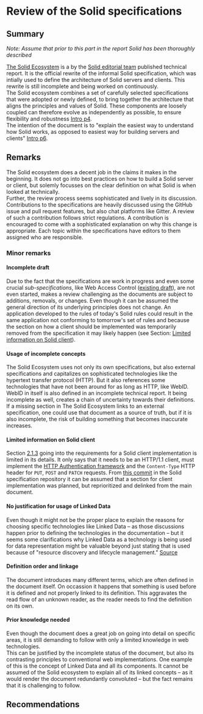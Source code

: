 # Review of the Solid specifications

## Summary
<!-- ---
Notes:

The specification defines a few terms in the beginning, which are crucial in understanding the document and Solid generally.
The definitions shall not be introduce using other terminology as the original definitions are already short and concise:

"A data pod is a place for storing documents, with mechanisms for controlling who can access what."

"A Solid app is an application that reads or writes data from one or more [data pods](https://solid.github.io/specification/#data-pod)."

"A read operation entails that information about a resource’s existence or its description can be known." [[Source]](https://github.com/solid/specification/issues/149#issue-568433265)

"A write operation entails that information about resources can be created or removed." [[Source]](https://github.com/solid/specification/issues/126#issuecomment-569920473)

"An append operation entails that information can be added but not removed." [[Source]](https://github.com/solid/specification/issues/118#issuecomment-569648485)

[The Solid Ecosystem](https://solid.github.io/specification/) is a publication that outlines "how Solid servers and clients can be interoperable by using communication protocols, global identifiers, authentication and authorization mechanisms, data formats and shapes, and query interfaces" [Source](https://solid.github.io/specification/#intro).
It does so by combining a set of technical specifications that were either defined by the Solid team in the progress or are existing specifications

all technical and non-technical parts of how Solid works. It does so in the form of specifications which define their correct means of implementation to ensure the proper usage of the Solid idea. It uses

Currently, the document is still in an incomplete draft status and has therefore, a few sections that are not yet defined and written down. In an initial approach of writing down everything about Solid [this](https://github.com/solid/solid-spec/) informal specification was produced.
It is used as a guide while formulating the real specifications.

The main document, the "The Solid Ecosystem", brings together a set of specifications, either specifications that coin new terms and are being devised at the same time or it reuses existing technical reports by linking to it – mostly being Request for Comments (RFC).\

The main document describes Solid as "applications with secure and permissioned access to externally stored data in an interoperable way".

The main document consists of six sections: *(1) Introduction, (2) Authenticated Resource Access, (3) Clients and Apps, (4) Optional Integrations, (5) HTTP Definitions and (6) Security Considerations*.

The Solid Ecosystem introduces two crucial terms a **data pod**, which is the decentralized location for the storage of data and a **Solid app** that reads and writes from and to a data pod.\

Section 3 of The Solid Ecosystem is titled *Clients and Apps* and states that it will give an implementation guidance, but because it is missing, it cannot be reasoned about. Therefore, an evaluation of existing Solid applications will be conducted. -->

*Note: Assume that prior to this part in the report Solid has been thoroughly described*

[The Solid Ecosystem](https://solid.github.io/specification/) is a by the [Solid editorial team](https://github.com/solid/process/blob/master/panels.md) published technical report. It is the official rewrite of the informal Solid specification, which was intially used to define the architecture of Solid servers and clients. This rewrite is still incomplete and being worked on continuously.\
The Solid ecosystem combines a set of carefully selected specifications that were adopted or newly defined, to bring together the architecture that aligns the principles and values of Solid. These components are loosely coupled can therefore evolve as independently as possible, to ensure flexibility and robustness [Intro p4](https://solid.github.io/specification/#intro).\
The intention of the document is to "explain the easiest way to understand how Solid works, as opposed to easiest way for building servers and clients" [Intro p6](https://solid.github.io/specification/#intro).





















## Remarks

The Solid ecosystem does a decent job in the claims it makes in the beginning. It does not go into best practices on how to build a Solid server or client, but solemly focusses on the clear definition on what Solid is when looked at technically.\
Further, the review process seems sophisticated and lively in its discussion.
Contributions to the specifications are heavily discussed using the GitHub issue and pull request features, but also chat platforms like Gitter. A review of such a contribution follows strict regulations. A contribution is encouraged to come with a sophisticated explanation on why this change is appropriate. Each topic within the specifications have editors to them assigned who are responsible.

### Minor remarks

<!-- TODO: think about the order of these -->

#### Incomplete draft

Due to the fact that the specifications are work in progress and even some crucial *sub-specifications*, like Web Access Control ([existing draft](https://www.w3.org/wiki/WebAccessControl)), are not even started, makes a review challenging as the documents are subject to additions, removals, or changes.
Even though it can be assumed the general direction of its underlying principles does not change.
An application developed to the rules of today's Solid rules could result in the same application not conforming to tomorrow's set of rules and because the section on how a client should be implemented was temporarily removed from the specification it may likely happen (see Section: [Limited information on Solid client](#limited-information-on-solid-client)).

#### Usage of incomplete concepts

The Solid Ecosystem uses not only its own specifications, but also external specifications and capitalizes on sophisticated technologies like the hypertext transfer protocol (HTTP).
But it also references some technologies that have not been around for as long as HTTP, like WebID.\
WebID in itself is also defined in an incomplete technical report. It being incomplete as well, creates a chain of uncertainty towards their definitions.\
If a missing section in The Solid Ecosystem links to an external specification, one could use that document as a source of truth, but if it is also incomplete, the risk of building something that becomes inaccurate increases.

#### Limited information on Solid client

Section [2.1.3](https://solid.github.io/specification/#http-client) going into the requirements for a Solid client implementation is limited in its details.
It only says that it needs to be an HTTP/1.1 client, must implement the [HTTP Authentication framework](https://httpwg.org/specs/rfc7235.html) and the `Content-Type` HTTP header for `PUT`, `POST` and `PATCH` requests.
From [this commit](https://github.com/solid/specification/commit/d387e332f3bbc9af8e7ad596fa742530262a76a9) in the Solid specification repository it can be assumed that a section for client implementation was planned, but reprioritized and delinked from the main document.

#### No justification for usage of Linked Data

Even though it might not be the proper place to explain the reasons for choosing specific technologies like Linked Data – as those discussions happen prior to defining the technologies in the documentation – but it seems some clarifications why Linked Data as a technology is being used for data representation might be valuable beyond just stating that is used because of "resource discovery and lifecycle management." [Source](https://solid.github.io/specification/#resource-containment)

#### Definition order and linkage

The document introduces many different terms, which are often defined in the document itself. On occassion it happens that something is used before it is defined and not properly linked to its definition. This aggravates the read flow of an unknown reader, as the reader needs to find the definition on its own.

#### Prior knowledge needed

Even though the document does a great job on going into detail on specific areas, it is still demanding to follow with only a limited knowledge in web technologies.\
This can be justified by the incomplete status of the document, but also its contrasting principles to conventional web implementations.
One example of this is the concept of Linked Data and all its components. It cannot be assumed of the Solid ecosystem to explain all of its linked concepts – as it would render the document redundantly convoluted – but the fact remains that it is challenging to follow.

<!-- TODO: more minor comments

- [x] Uses concepts that are also WIP (WebID)
- [x] Does not do a good job on explaining the reason for LDP.
- [x] Does not go into great detail of implementation of Solid clients
- [ ] Shapes?
- [ ] Sometimes terms are used before they are defined and not linked.
  - ACL resource, auxiliary resource
- [x] Assumes a good deal of knowledge about web technologies that are not common to the basic: HTTP, URI, HTML technologies -->

## Recommendations

<!-- TODO: Recommendations -->

<!-- ## Notes

### Slug header

[Source](https://tools.ietf.org/html/rfc5023#section-9.7)

>
>9.7. The Slug Header
>
>Slug is an HTTP entity-header whose presence in a POST to a Collection constitutes a request by the client to use the header’s value as part of any URIs that would normally be used to retrieve the to-be-created Entry or Media Resources.
>
>Servers MAY use the value of the Slug header when creating the Member URI of the newly created Resource, for instance, by using some or all of the words in the value for the last URI segment.

In other words the Slug header provides a means for a client to suggest the URI for a newly created resource [Source](https://blog.cdivilly.com/2016/03/01/slug-http-header).

### ETag

[https://en.wikipedia.org/wiki/HTTP_ETag](https://en.wikipedia.org/wiki/HTTP_ETag)

ETag is an HTTP header field for Web cache validation, which allows a client to make conditional requests.

### Auxiliary resource

"An auxiliary resource may provide supplementary information about a given Solid resource, or affect how that resource and others associated with it are processed, served, or interpreted."

"An auxiliary resource linked with a given Solid resource through an HTTP Link header is considered to be directly associated with that resource"

#### Examples

"A binary JPEG image linked to an auxiliary resource that includes information describing that binary JPEG."

This describes an ACL resource:

"A container linked to an auxiliary resource that includes access control statements for that container and the resources that belong to it."

### Solid sub-specifications

* [WebID-OIDC](https://solid.github.io/specification/webid-oidc/)
* [WebID-TLS](https://solid.github.io/specification/webid-tls/)
* [Web Access Control](https://solid.github.io/specification/wac/)
* [Data Footprints](https://solid.github.io/specification/forms/)
* [Data Pod Management](https://solid.github.io/specification/pod-management/)

## Notes on reviewing

- Reflecting both its strengths and weaknesses
- Assessment of the quality, novelty, and importance of the article on the good and bad

A. Summary of the specification\
B. Assessment of strengths and weaknesses\
C. Recommendation

[Source](https://www.cs.colostate.edu/~cs656/alan-meier.pdf):

(1) Title and author of paper
(2) Summary of paper
  This needs to be only 1-3 sentences, but it demonstrates that you understand the paper and, moreover, can summarize it more concisely than the author in his abstract.
(3) Good things about the paper (one paragraph)
  This is not always necessary, especially when the review is generally favorable. However, it is strongly recommended if the review is critical. Such introductions are good psychology if you want the author to drastically revise the paper.
(4) Major comments
  Discuss the author's assumptions, technical approach, analysis, results, conclusions, reference, etc. Be constructive, if possible, by suggesting improvements.
(5) Minor comments
  This section contains comments on style, figures, grammar, etc. If any of these are especially poor and detract from the overall presentation, then they might escalate to the 'major comments' section. It is acceptable to write these comments in list (or bullet) form.
(6) Recommendations
  Some referees will shower papers with invective even when they like it. An editor may not recognize this habit, and interpret the criticism as grounds not to publish the paper. For these reasons, it is worthwhile to tell the editor if the paper should be published. Three major categories of recommendations are: "publish as is", "publish after corrections have been made", and "reject". Sometimes the recommendations fit better in the cover letter. -->
